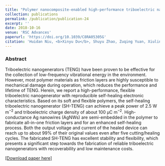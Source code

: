 ```yaml
---
title: "Polymer nanocomposite-enabled high-performance triboelectric nanogenerator with self-healing capability"
collection: publications
permalink: /publication/publication-24
excerpt: ''
date: 2018-10-16
venue: 'RSC Advances'
paperurl: 'https://doi.org/10.1039/C8RA05305G'
citation: 'Huidan Niu, <b>Xinyu Du</b>, Shuyu Zhao, Zuqing Yuan, Xiuling Zhang, Ran Cao, Yingying Yin, Chi Zhang, Tao Zhou and Congju Li, "Polymer nanocomposite-enabled high-performance triboelectric nanogenerator with self-healing capability", <b><i>RSC Adv.</i> 8,</b> 30661-30668 (2018)'
---
```

### Abstract

Triboelectric nanogenerators (TENG) have been proven to be effective for the collection of low-frequency vibrational energy in the environment. However, most polymer materials as friction layers are highly susceptible to mechanical damage during operation, which reduces the performance and lifetime of TENG. Herein, we report a high-performance, flexible triboelectric nanogenerator with reproducible self-healing electronic characteristics. Based on its soft and flexible polymers, the self-healing triboelectric nanogenerator (SH-TENG) can achieve a peak power of 2.5 W m<sup>−2</sup> and triboelectric charge density of about 100 μC m<sup>−2</sup>. High-conductance Ag nanowires (AgNWs) are semi-embedded in the polymer to fabricate all-in-one friction layers and for an enhanced self-healing process. Both the output voltage and current of the healed device can reach up to about 99% of their original values even after five cutting/healing cycles. The fabricated SH-TENG has excellent stability and flexibility, which presents a significant step towards the fabrication of reliable triboelectric nanogenerators with recoverability and low maintenance costs.

 [[Download paper here]](https://doi.org/10.1039/C8RA05305G)